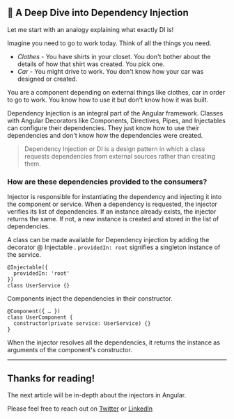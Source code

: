 ## 🤿 A Deep Dive into Dependency Injection

Let me start with an analogy explaining what exactly DI is!

Imagine you need to go to work today. Think of all the things you need. 
* *Clothes* - You have shirts in your closet. You don't bother about the details of how that shirt was created. You pick one. 
* *Car* - You might drive to work. You don't know how your car was designed or created.

You are a component depending on external things like clothes, car in order to go to work. You know how to use it but don't know how it was built.

Dependency Injection is an integral part of the Angular framework. Classes with Angular Decorators like Components, Directives, Pipes, and Injectables can configure their dependencies. They just know how to use their dependencies and don't know how the dependencies were created.

> Dependency Injection or DI is a design pattern in which a class requests dependencies from external sources rather than creating them.

### How are these dependencies provided to the consumers?

Injector is responsible for instantiating the dependency and injecting it into the component or service. When a dependency is requested, the injector verifies its list of dependencies. If an instance already exists, the injector returns the same. If not, a new instance is created and stored in the list of dependencies.

A class can be made available for Dependency injection by adding the decorator @ Injectable . `providedIn: root` signifies a singleton instance of the service.

```
@Injectable({
  providedIn: 'root'
})
class UserService {}
```
Components inject the dependencies in their constructor. 
```
@Component({ … })
class UserComponent {
  constructor(private service: UserService) {}
}
```

When the injector resolves all the dependencies, it returns the instance as arguments of the component's constructor. 

-----
## Thanks for reading!

The next article will be in-depth about the injectors in Angular. 
 

Please feel free to reach out on [Twitter](https://twitter.com/@devminibhati) or [LinkedIn](https://www.linkedin.com/in/minibhati93/)